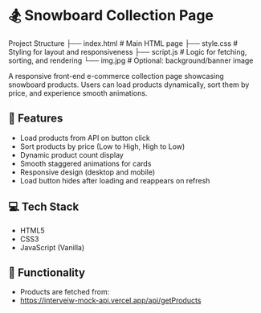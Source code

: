 # 🏂 Snowboard Collection Page

Project Structure
├── index.html        # Main HTML page
├── style.css         # Styling for layout and responsiveness
├── script.js         # Logic for fetching, sorting, and rendering
└── img.jpg           # Optional: background/banner image


A responsive front-end e-commerce collection page showcasing snowboard products. Users can load products dynamically, sort them by price, and experience smooth animations.

## 🚀 Features

- Load products from API on button click
- Sort products by price (Low to High, High to Low)
- Dynamic product count display
- Smooth staggered animations for cards
- Responsive design (desktop and mobile)
- Load button hides after loading and reappears on refresh

## 💻 Tech Stack

- HTML5
- CSS3
- JavaScript (Vanilla)

## 🌟 Functionality

- Products are fetched from:
- https://interveiw-mock-api.vercel.app/api/getProducts
  

